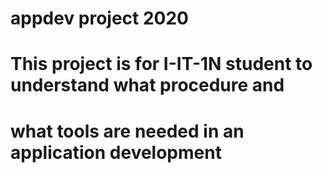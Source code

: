 # appdev project 2020

# This project is for I-IT-1N student to understand  what procedure and
# what tools are needed in an application development
